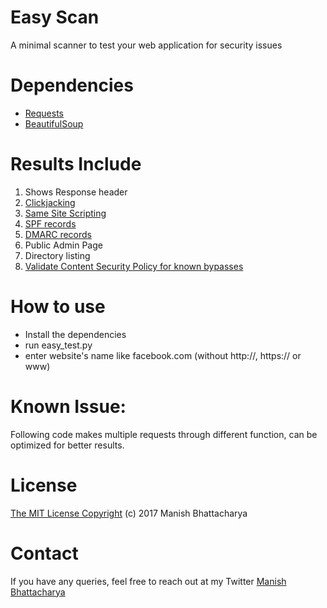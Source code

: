 # Easy Scan

 A minimal scanner to test your web application for security issues


# Dependencies

- [Requests](http://docs.python-requests.org/en/master/)
- [BeautifulSoup](https://www.crummy.com/software/BeautifulSoup/bs4/doc/)


# Results Include

1. Shows Response header
2. [Clickjacking](https://www.owasp.org/index.php/Clickjacking) 
3. [Same Site Scripting](https://www.acunetix.com/vulnerabilities/web/same-site-scripting)
4. [SPF records](https://support.google.com/a/answer/33786?hl=en)
5. [DMARC records](https://support.google.com/a/answer/2466563?hl=en)
6. Public Admin Page
7. Directory listing
8. [Validate Content Security Policy for known bypasses](https://en.wikipedia.org/wiki/Content_Security_Policy)


# How to use
- Install the dependencies
- run easy_test.py
- enter website's name like facebook.com (without http://, https:// or www) 


# Known Issue:
Following code makes multiple requests through different function, can be optimized for better results.

# License

[The MIT License Copyright](https://opensource.org/licenses/MIT) (c) 2017 Manish Bhattacharya

# Contact
If you have any queries, feel free to reach out at my Twitter [Manish Bhattacharya](https://twitter.com/introvertmac007)





